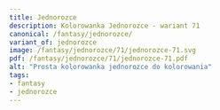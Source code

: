```yaml
---
title: Jednorozce
description: Kolorowanka Jednorozce - wariant 71
canonical: /fantasy/jednorozce/
variant_of: jednorozce
image: /fantasy/jednorozce/71/jednorozce-71.svg
pdf: /fantasy/jednorozce/71/jednorozce-71.pdf
alt: "Prosta kolorowanka jednorozce do kolorowania"
tags:
- fantasy
- jednorozce
---
```

